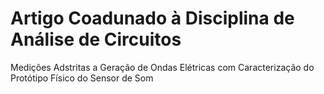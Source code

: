 # Artigo Coadunado à Disciplina de Análise de Circuitos
Medições Adstritas a Geração de Ondas Elétricas com Caracterização do Protótipo Físico do Sensor de Som
